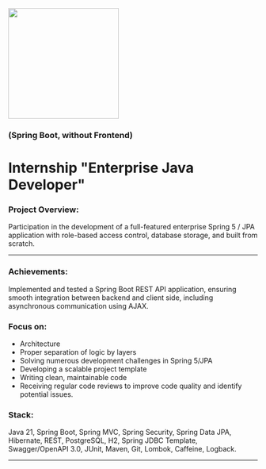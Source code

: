 <img src="https://javaops.ru/static/img/logo/javaops_30.png" width="223" alt=""/>

### (Spring Boot, without Frontend)

# Internship "Enterprise Java Developer"

### Project Overview:

Participation in the development of a full-featured enterprise Spring 5 / JPA
application with role-based access control, database storage, and built from
scratch.

-------------------------------------------------------------

### Achievements:

Implemented and tested a Spring Boot REST API application, ensuring smooth
integration between backend and client side, including asynchronous
communication using AJAX.

### Focus on:

- Architecture
- Proper separation of logic by layers
- Solving numerous development challenges in Spring 5/JPA
- Developing a scalable project template
- Writing clean, maintainable code
- Receiving regular code reviews to improve code quality and identify potential
  issues.

### Stack:

Java 21, Spring Boot, Spring MVC, Spring Security, Spring Data JPA, Hibernate,
REST, PostgreSQL, H2, Spring JDBC Template, Swagger/OpenAPI 3.0, JUnit,
Maven, Git, Lombok, Caffeine, Logback.

-------------------------------------------------------------